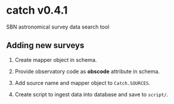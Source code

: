 # catch v0.4.1
SBN astronomical survey data search tool 

## Adding new surveys

1. Create mapper object in schema.

1. Provide observatory code as __obscode__ attribute in schema.

1. Add source name and mapper object to `Catch.SOURCES`.

1. Create script to ingest data into database and save to `script/`.
